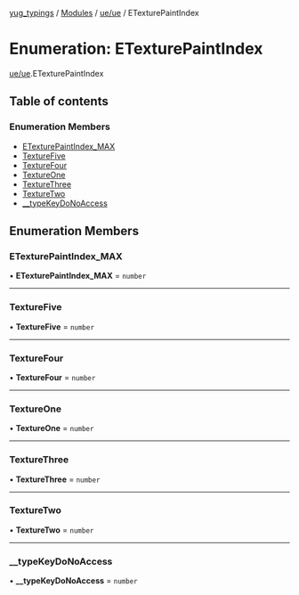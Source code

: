[yug_typings](../README.md) / [Modules](../modules.md) / [ue/ue](../modules/ue_ue.md) / ETexturePaintIndex

# Enumeration: ETexturePaintIndex

[ue/ue](../modules/ue_ue.md).ETexturePaintIndex

## Table of contents

### Enumeration Members

- [ETexturePaintIndex\_MAX](ue_ue.ETexturePaintIndex.md#etexturepaintindex_max)
- [TextureFive](ue_ue.ETexturePaintIndex.md#texturefive)
- [TextureFour](ue_ue.ETexturePaintIndex.md#texturefour)
- [TextureOne](ue_ue.ETexturePaintIndex.md#textureone)
- [TextureThree](ue_ue.ETexturePaintIndex.md#texturethree)
- [TextureTwo](ue_ue.ETexturePaintIndex.md#texturetwo)
- [\_\_typeKeyDoNoAccess](ue_ue.ETexturePaintIndex.md#__typekeydonoaccess)

## Enumeration Members

### ETexturePaintIndex\_MAX

• **ETexturePaintIndex\_MAX** = `number`

___

### TextureFive

• **TextureFive** = `number`

___

### TextureFour

• **TextureFour** = `number`

___

### TextureOne

• **TextureOne** = `number`

___

### TextureThree

• **TextureThree** = `number`

___

### TextureTwo

• **TextureTwo** = `number`

___

### \_\_typeKeyDoNoAccess

• **\_\_typeKeyDoNoAccess** = `number`

